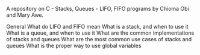 A repository on C - Stacks, Queues - LIFO, FIFO programs by Chioma Obi and Mary Awe.

General
What do LIFO and FIFO mean
What is a stack, and when to use it
What is a queue, and when to use it
What are the common implementations of stacks and queues
What are the most common use cases of stacks and queues
What is the proper way to use global variables
